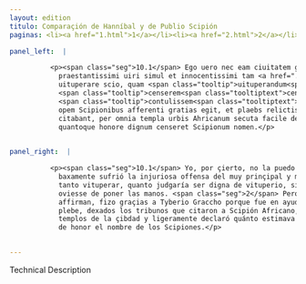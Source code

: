 ```yaml
---
layout: edition
titulo: Comparaçión de Hanníbal y de Publio Scipión
paginas: <li><a href="1.html">1</a></li><li><a href="2.html">2</a></li><li><a href="3.html">3</a></li><li><a href="4.html">4</a></li><li><a href="5.html">5</a></li><li><a href="6.html">6</a></li><li><a href="7.html">7</a></li><li><a href="8.html">8</a></li><li><a href="9.html">9</a></li><li><a href="10.html">10</a></li><li><a href="11.html">11</a></li><li><a href="12.html">12</a></li><li><a href="13.html">13</a></li>

panel_left:  |

          <p><span class="seg">10.1</span> Ego uero nec eam ciuitatem gratam appellare possum, quae
            praestantissimi uiri simul et innocentissimi tam <a href="../public/images/1478/128r.jpg" target="new"><img class="facs" src="../public/images/1491/1491.jpg"/></a>[128r] abiecte ignominiam tulit, nec tam
            uituperare scio, quam <span class="tooltip">uituperandum<span class="tooltiptext">uituperandam <span class="siglas">F N R S U r s</span> </span></span>
            <span class="tooltip">censerem<span class="tooltiptext">censeam <span class="siglas">R</span> </span></span>, si ad eam iniuriam <span class="tooltip">inferendam<span class="tooltiptext">inferenda <span class="siglas">E</span> conferendam <span class="siglas">M</span> </span></span>
            <span class="tooltip">contulissem<span class="tooltiptext">contulisset <span class="siglas">F N R S U W r s</span> intullisset <span class="siglas">M</span> </span></span> manus. <span class="seg">2</span> Verum senatus, ut omnes auctores asseuerant, Tyberio Graccho
            opem Scipionibus afferenti gratias egit, et plaebs relictis tribunis, qui rerum
            citabant, per omnia templa urbis Ahricanum secuta facile declarauit quanta beniuolentia
            quantoque honore dignum censeret Scipionum nomen.</p>
        

panel_right:  |

          <p><span class="seg">10.1</span> Yo, por çierto, no la puedo llamar çibdad agradeçida, pues tan
            baxamente sufrió la injuriosa offensa del muy prinçipal y muy innocente varón y no la sé
            tanto vituperar, quanto judgaría ser digna de vituperio, si para inferir aquella injuria
            oviesse de poner las manos. <span class="seg">2</span> Pero el senado, segund que todos los auctores
            affirman, fizo graçias a Tyberio Graccho porque fue en ayuda de los Scipiones, y la
            plebe, dexados los tribunos que citaron a Scipión Africano, le seguió por todos los
            templos de la çibdad y ligeramente declaró quánto estimava ser digno de benivolencia y
            de honor el nombre de los Scipiones.</p>
        

---
```


Technical Description 